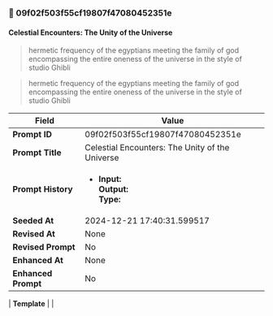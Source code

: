 

### 📜 09f02f503f55cf19807f47080452351e

#### Celestial Encounters: The Unity of the Universe

> hermetic frequency of the egyptians meeting the family of god encompassing the entire oneness of the universe in the style of studio Ghibli

> hermetic frequency of the egyptians meeting the family of god encompassing the entire oneness of the universe in the style of studio Ghibli

| Field          | Value                                                                                                                                                                      |
|----------------|----------------------------------------------------------------------------------------------------------------------------------------------------------------------------|
| **Prompt ID**  | 09f02f503f55cf19807f47080452351e                                                                                                                                                            |
| **Prompt Title**  | Celestial Encounters: The Unity of the Universe                                                                                                                                                            |
| **Prompt History** | <ul><li>**Input:**  <br> **Output:**  <br> **Type:** </li></ul> |
| **Seeded At** | 2024-12-21 17:40:31.599517                                                                                                                                                   |
| **Revised At** | None                                                                                                                                                   |
| **Revised Prompt** | No                                                                                                                                                                      |
| **Enhanced At** | None                                                                                                                                                  |
| **Enhanced Prompt** | No                                                                                                                                                                    |

| **Template**   |                                                                                                                                            |



